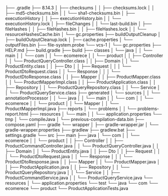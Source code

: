 ├── .gradle
    ├── 8.14.3
    │   ├── checksums
    │   │   ├── checksums.lock
    │   │   ├── md5-checksums.bin
    │   │   └── sha1-checksums.bin
    │   ├── executionHistory
    │   │   ├── executionHistory.bin
    │   │   └── executionHistory.lock
    │   ├── fileChanges
    │   │   └── last-build.bin
    │   ├── fileHashes
    │   │   ├── fileHashes.bin
    │   │   ├── fileHashes.lock
    │   │   └── resourceHashesCache.bin
    │   └── gc.properties
    ├── buildOutputCleanup
    │   ├── buildOutputCleanup.lock
    │   ├── cache.properties
    │   └── outputFiles.bin
    ├── file-system.probe
    └── vcs-1
    │   └── gc.properties
├── HELP.md
├── build.gradle
├── build
    ├── classes
    │   └── java
    │   │   └── main
    │   │       └── com
    │   │           └── ecomerece
    │   │               └── product
    │   │                   ├── Controller
    │   │                       └── ProductQueryController.class
    │   │                   ├── Domain
    │   │                       └── ProductEntity.class
    │   │                   ├── Dto
    │   │                       ├── Request
    │   │                       │   └── ProductDtoRequest.class
    │   │                       └── Response
    │   │                       │   └── ProductDtoResponse.class
    │   │                   ├── Mapper
    │   │                       ├── ProductMapper.class
    │   │                       └── ProductMapperImpl.class
    │   │                   ├── ProductApplication.class
    │   │                   ├── Repository
    │   │                       └── ProductQueryRepository.class
    │   │                   └── Service
    │   │                       └── ProductQueryService.class
    ├── generated
    │   └── sources
    │   │   └── annotationProcessor
    │   │       └── java
    │   │           └── main
    │   │               └── com
    │   │                   └── ecomerece
    │   │                       └── product
    │   │                           └── Mapper
    │   │                               └── ProductMapperImpl.java
    ├── reports
    │   └── problems
    │   │   └── problems-report.html
    ├── resources
    │   └── main
    │   │   └── application.properties
    └── tmp
    │   └── compileJava
    │       └── previous-compilation-data.bin
├── compose.yaml
├── gradle
    └── wrapper
    │   ├── gradle-wrapper.jar
    │   └── gradle-wrapper.properties
├── gradlew
├── gradlew.bat
├── settings.gradle
└── src
    ├── main
        ├── java
        │   └── com
        │   │   └── ecomerece
        │   │       └── product
        │   │           ├── Controller
        │   │               ├── ProductCommandController.java
        │   │               └── ProductQueryController.java
        │   │           ├── Domain
        │   │               └── ProductEntity.java
        │   │           ├── Dto
        │   │               ├── Request
        │   │               │   └── ProductDtoRequest.java
        │   │               └── Response
        │   │               │   └── ProductDtoResponse.java
        │   │           ├── Mapper
        │   │               └── ProductMapper.java
        │   │           ├── ProductApplication.java
        │   │           ├── Repository
        │   │               └── ProductQueryRepository.java
        │   │           └── Service
        │   │               ├── ProductCommandService.java
        │   │               └── ProductQueryService.java
        └── resources
        │   └── application.properties
    └── test
        └── java
            └── com
                └── ecomerece
                    └── product
                        └── ProductApplicationTests.java

